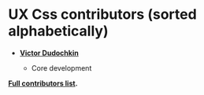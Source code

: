 UX Css contributors (sorted alphabetically)
============================================

* **[Victor Dudochkin](https://github.com/dudochkin.victor)**

  * Core development


**[Full contributors list](https://github.com/angular-rust/ux-css/contributors).**